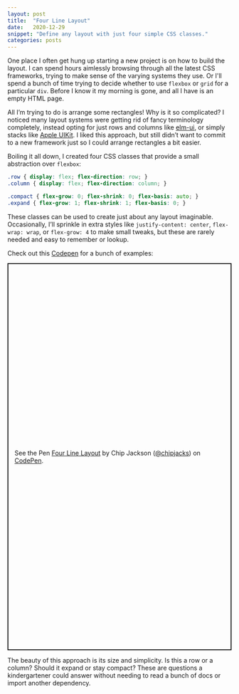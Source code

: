 ```yaml
---
layout: post
title:  "Four Line Layout"
date:   2020-12-29
snippet: "Define any layout with just four simple CSS classes."
categories: posts
---
```


One place I often get hung up starting a new project is on how to build the
layout. I can spend hours aimlessly browsing through all the latest CSS
frameworks, trying to make sense of the varying systems they use.  Or I'll
spend a bunch of time trying to decide whether to use `flexbox` or `grid`
for a particular `div`. Before I know it my morning is gone, and all I
have is an empty HTML page.

All I’m trying to do is arrange some rectangles! Why is
it so complicated? I noticed many layout systems were getting rid of fancy
terminology completely, instead opting for just rows and columns like
[elm-ui](https://package.elm-lang.org/packages/mdgriffith/elm-ui/1.1.8/Element#row),
or simply stacks like [Apple
UIKit](https://developer.apple.com/documentation/uikit/view_layout). I liked
this approach, but still didn’t want to commit to a new framework just so I
could arrange rectangles a bit easier.

Boiling it all down, I created four CSS classes that provide a small
abstraction over `flexbox`:

```css
.row { display: flex; flex-direction: row; }
.column { display: flex; flex-direction: column; }

.compact { flex-grow: 0; flex-shrink: 0; flex-basis: auto; }
.expand { flex-grow: 1; flex-shrink: 1; flex-basis: 0; }
```

These classes can be used to create just about any layout imaginable.
Occasionally, I’ll sprinkle in extra styles like `justify-content: center`,
`flex-wrap: wrap`, or `flex-grow: 4` to make small tweaks, but these are rarely
needed and easy to remember or lookup.

Check out this [Codepen](https://codepen.io/chipjacks/pen/XWjVQqd) for a bunch of examples:
<p class="codepen" data-height="870" data-theme-id="light" data-default-tab="result" data-user="chipjacks" data-slug-hash="XWjVQqd" style="height: 870px; box-sizing: border-box; display: flex; align-items: center; justify-content: center; border: 2px solid; margin: 1em 0; padding: 1em;" data-pen-title="Four Line Layout">
  <span>See the Pen <a href="https://codepen.io/chipjacks/pen/XWjVQqd">
  Four Line Layout</a> by Chip Jackson (<a href="https://codepen.io/chipjacks">@chipjacks</a>)
  on <a href="https://codepen.io">CodePen</a>.</span>
</p>
<script async src="https://cpwebassets.codepen.io/assets/embed/ei.js"></script>

The beauty of this approach is its size and simplicity. Is this a row or a
column? Should it expand or stay compact? These are questions a kindergartener
could answer without needing to read a bunch of docs or import another
dependency.
